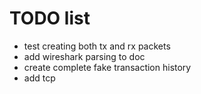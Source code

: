 # TODO list

- test creating both tx and rx packets
- add wireshark parsing to doc
- create complete fake transaction history
- add tcp
